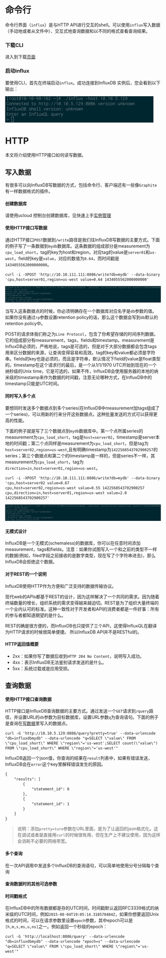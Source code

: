 # 命令行

命令行界面（`influx`）是与HTTP API进行交互的shell。可以使用`influx`写入数据（手动地或者从文件中）、交互式地查询数据和以不同的格式查看查询结果。

### 下载CLI

进入到下载[页面](https://portal.influxdata.com/downloads/)



### 启动influx

要使用CLI，首先在终端启动`influx`。成功连接到InfluxDB 实例后，您会看到以下输出：

![image](/images/influxdb0001.png)


# HTTP

本文将介绍使用HTTP接口如何读写数据。

## 写入数据

有很多可以向InfluxDB写数据的方式，包括命令行、客户端还有一些像`Graphite`有一样数据格式的插件。

#### 创建数据库

请使用ucloud 控制台创建数据库，见快速上手[实例管理](/quick/instance.md)

#### 使用HTTP接口写数据

通过HTTP接口`POST`数据到`/write`路径是我们往InfluxDB写数据的主要方式。下面的例子写了一条数据到`mydb`数据库。这条数据的组成部分是measurement为`cpu_load_short`，tag的key为host和region，对应tag的value是`server01`和`us-west`，field的key是`value`，对应的数值为`0.64`，而时间戳是`1434055562000000000`。

```
curl -i -XPOST 'http://10.10.111.111:8086/write?db=mydb' --data-binary 'cpu,host=server01,region=us-west value=0.64 1434055562000000000'
```

![image](/images/influxdb0002.png)

当写入这条数据点的时候，你必须明确存在一个数据库对应名字是`db`参数的值。如果你没有通过`rp`参数设置retention policy的话，那么这个数据会写到`db`默认的retention policy中。

POST的请求体我们称之为`Line Protocol`，包含了你希望存储的时间序列数据。它的组成部分有measurement，tags，fields和timestamp。measurement是InfluxDB必须的，严格地说，tags是可选的，但是对于大部分数据都会包含tags用来区分数据的来源，让查询变得容易和高效。tag的key和value都必须是字符串。fields的key也是必须的，而且是字符串，默认情况下field的value是float类型的。timestamp在这个请求行的最后，是一个从1/1/1970 UTC开始到现在的一个纳秒级的Unix time，它是可选的，如果不传，InfluxDB会使用服务器的本地的纳米级的timestamp来作为数据的时间戳，注意无论哪种方式，在InfluxDB中的timestamp只能是UTC时间。

#### 同时写入多个点

要想同时发送多个数据点到多个series(在InfluxDB中measurement加tags组成了一个series)，可以用新的行来分开这些数据点。这种批量发送的方式可以获得更高的性能。

下面的例子就是写了三个数据点到`mydb`数据库中。第一个点所属series的measurement为`cpu_load_short`，tag是`host=server02`，timestamp是server本地的时间戳；第二个点同样是measurement为`cpu_load_short`，但是tag为`host=server02,region=us-west`,且有明确timestamp为`1422568543702900257`的series；第三个数据点和第二个的timestamp是一样的，但是series不一样，其measurement为`cpu_load_short`，tag为`direction=in,host=server01,region=us-west`。

```
curl -i -XPOST 'http://10.10.111.111:8086/write?db=mydb' --data-binary 'cpu,host=server02 value=0.67
cpu,host=server02,region=us-west value=0.55 1422568543702900257
cpu,direction=in,host=server01,region=us-west value=2.0 1422568543702900257'
```

![image](/images/influxdb0002.png)

#### 无模式设计

InfluxDB是一个无模式(schemaless)的数据库，你可以在任意时间添加measurement，tags和fields。注意：如果你试图写入一个和之前的类型不一样的数据(例如，filed字段之前接收的是数字类型，现在写了个字符串进去)，那么InfluxDB会拒绝这个数据。

#### 对于REST的一个说明

InfluxDB使用HTTP作为方便和广泛支持的数据传输协议。

现代web的APIs都基于REST的设计，因为这样解决了一个共同的需求。因为随着终端数量的增长，组织系统的需求变得越来越迫切。REST是为了组织大量终端的一个业内认可的标准。这种一致性对于开发者和API的消费者都是一件好事：所有的参与者都知道期望的是什么。

REST的确是很方便的，而InfluxDB也只提供了三个API，这使得InfluxQL在翻译为HTTP请求的时候很简单便捷。 所以InfluxDB API并不是RESTful的。

#### HTTP返回值概要

- 2xx：如果你写了数据后收到`HTTP 204 No Content`，说明写入成功。
- 4xx：表示InfluxDB无法鉴别请求发送的是什么。
- 5xx：系统过载或是应用受损。



## 查询数据

#### 使用HTTP接口查询数据

HTTP接口是InfluxDB查询数据的主要方式。通过发送一个`GET`请求到`/query`路径，并设置URL的`db`参数为目标数据库，设置URL参数`q`为查询语句。下面的例子是查询在[写数据](https://jasper-zhang1.gitbooks.io/influxdb/content/Guide/writing_data.html)里写入的数据点。

```
curl -G 'http://10.10.5.129:8086/query?pretty=true' --data-urlencode "db=influxdbmydb" --data-urlencode "q=SELECT \"value\" FROM \"cpu_load_short\" WHERE \"region\"='us-west';SELECT count(\"value\") FROM \"cpu_load_short\" WHERE \"region\"='us-west'"
```

InfluxDB返回一个json值，你查询的结果在`result`列表中，如果有错误发送，InfluxDB会在`error`这个key里解释错误发生的原因。

```
{
    "results": [
        {
            "statement_id": 0
        },
        {
            "statement_id": 1
        }
    ]
}
```

> 说明：添加`pretty=ture`参数在URL里面，是为了让返回的json格式化。这在调试或者是直接用`curl`的时候很有用，但在生产上不建议使用，因为这样会消耗不必要的网络带宽。

#### 多个查询

在一次API调用中发送多个InfluxDB的查询语句，可以简单地使用分号分隔每个查询

#### 查询数据时的其他可选参数

#### 时间戳格式

在InfluxDB中的所有数据都是存的UTC时间，时间戳默认返回RFC3339格式的纳米级的UTC时间，例如`2015-08-04T19:05:14.318570484Z`，如果你想要返回Unix格式的时间，可以在请求参数里设置`epoch`参数，其中epoch可以是`[h,m,s,ms,u,ns]`之一。例如返回一个秒级的epoch：

```
curl -G 'http://localhost:8086/query' --data-urlencode "db=influxdbmydb" --data-urlencode "epoch=s" --data-urlencode "q=SELECT \"value\" FROM \"cpu_load_short\" WHERE \"region\"='us-west'"
```


